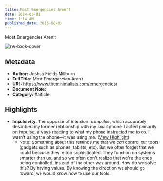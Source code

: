 ```yaml
---
title: Most Emergencies Aren’t
date: 2024-05-01
time: 1:14 AM
published_date: 2015-08-03
---
```

Most Emergencies Aren’t

![rw-book-cover](https://www.theminimalists.com/wp-content/uploads/2019/09/jonas-elia-ToO6p_6Zoyc-unsplash-2.jpg)

## Metadata
- **Author:** Joshua Fields Millburn
- **Full Title:** Most Emergencies Aren’t
- **URL:** https://www.theminimalists.com/emergencies/
- **Document Note:** 
- **Category:** #article

## Highlights
- **Impulsivity**. The opposite of intention is *impulse*, which accurately described my former relationship with my smartphone: I acted primarily on impulse, always reacting to what my phone instructed me to do. I wasn’t using the phone—it was using me. ([View Highlight](https://read.readwise.io/read/01h2f2w4fcz2hrnxxmm7h7d04q))
    - Note: Something about this reminds me that we *can* control our tools (gadgets such as phones, tablets, etc). But we often forget that we could because they're too sophisticated. They function on systems smarter than us, and so we often don't realize that we're the ones being controlled, instead of the other way around. How do we solve this? By having values. By knowing the direction we should go toward, we would know how to use our tools.
